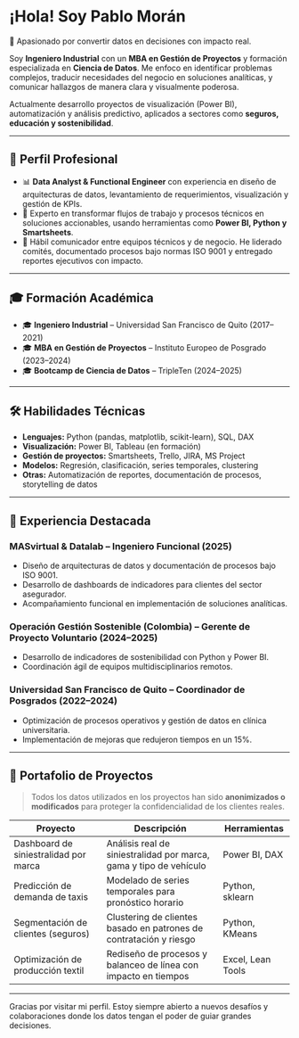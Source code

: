 # ¡Hola! Soy Pablo Morán

🎯 Apasionado por convertir datos en decisiones con impacto real.

Soy **Ingeniero Industrial** con un **MBA en Gestión de Proyectos** y formación especializada en **Ciencia de Datos**. Me enfoco en identificar problemas complejos, traducir necesidades del negocio en soluciones analíticas, y comunicar hallazgos de manera clara y visualmente poderosa.

Actualmente desarrollo proyectos de visualización (Power BI), automatización y análisis predictivo, aplicados a sectores como **seguros, educación y sostenibilidad**.

---

## 🧠 Perfil Profesional

- 📊 **Data Analyst & Functional Engineer** con experiencia en diseño de arquitecturas de datos, levantamiento de requerimientos, visualización y gestión de KPIs.
- 🔁 Experto en transformar flujos de trabajo y procesos técnicos en soluciones accionables, usando herramientas como **Power BI, Python y Smartsheets**.
- 👥 Hábil comunicador entre equipos técnicos y de negocio. He liderado comités, documentado procesos bajo normas ISO 9001 y entregado reportes ejecutivos con impacto.

---

## 🎓 Formación Académica

- 🎓 **Ingeniero Industrial** – Universidad San Francisco de Quito (2017–2021)
- 🎓 **MBA en Gestión de Proyectos** – Instituto Europeo de Posgrado (2023–2024)
- 🎓 **Bootcamp de Ciencia de Datos** – TripleTen (2024–2025)

---

## 🛠️ Habilidades Técnicas

- **Lenguajes:** Python (pandas, matplotlib, scikit-learn), SQL, DAX
- **Visualización:** Power BI, Tableau (en formación)
- **Gestión de proyectos:** Smartsheets, Trello, JIRA, MS Project
- **Modelos:** Regresión, clasificación, series temporales, clustering
- **Otras:** Automatización de reportes, documentación de procesos, storytelling de datos

---

## 🚀 Experiencia Destacada

### MASvirtual & Datalab – Ingeniero Funcional (2025)
- Diseño de arquitecturas de datos y documentación de procesos bajo ISO 9001.
- Desarrollo de dashboards de indicadores para clientes del sector asegurador.
- Acompañamiento funcional en implementación de soluciones analíticas.

### Operación Gestión Sostenible (Colombia) – Gerente de Proyecto Voluntario (2024–2025)
- Desarrollo de indicadores de sostenibilidad con Python y Power BI.
- Coordinación ágil de equipos multidisciplinarios remotos.

### Universidad San Francisco de Quito – Coordinador de Posgrados (2022–2024)
- Optimización de procesos operativos y gestión de datos en clínica universitaria.
- Implementación de mejoras que redujeron tiempos en un 15%.

---

## 📁 Portafolio de Proyectos

> Todos los datos utilizados en los proyectos han sido **anonimizados o modificados** para proteger la confidencialidad de los clientes reales.

| Proyecto                                | Descripción                                                                | Herramientas         |
|----------------------------------------|----------------------------------------------------------------------------|----------------------|
| Dashboard de siniestralidad por marca  | Análisis real de siniestralidad por marca, gama y tipo de vehículo        | Power BI, DAX        |
| Predicción de demanda de taxis         | Modelado de series temporales para pronóstico horario                     | Python, sklearn      |
| Segmentación de clientes (seguros)     | Clustering de clientes basado en patrones de contratación y riesgo        | Python, KMeans       |
| Optimización de producción textil      | Rediseño de procesos y balanceo de línea con impacto en tiempos           | Excel, Lean Tools    |

---

Gracias por visitar mi perfil. Estoy siempre abierto a nuevos desafíos y colaboraciones donde los datos tengan el poder de guiar grandes decisiones.

